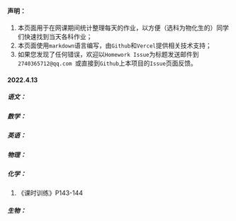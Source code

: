 #### 声明：

1. 本页面用于在网课期间统计整理每天的作业，以方便（选科为物化生的）同学们快速找到当天各科作业；
2. 本页面使用`markdown`语言编写，由`Github`和`Vercel`提供相关技术支持；
3. 如果您发现了任何错误，欢迎以`Homework Issue`为标题发送邮件到`2740365712@qq.com `或直接到`Github`上本项目的`Issue`页面反馈。



#### 2022.4.13

##### 语文：

##### 数学：

##### 英语：

##### 物理：

##### 化学：
1. 《课时训练》P143-144

##### 生物：

